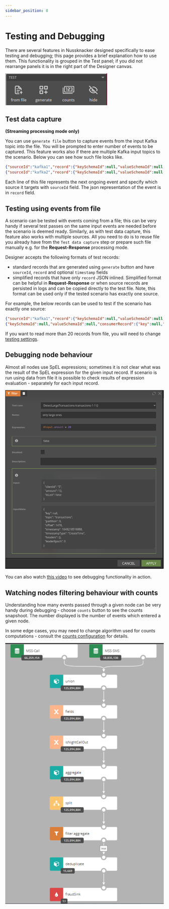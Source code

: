 ```yaml
---
sidebar_position: 8
---
```


# Testing and Debugging

There are several features in Nussknacker designed specifically to ease testing and debugging; this page provides a brief explanation how to use them. This functionality is grouped in the Test panel; if you did not rearrange panels it is in the right part of the Designer canvas. 

![alt_text](img/testPanel.png "Designer Test panel")


## Test data capture
**(Streaming processing mode only)**

You can use `generate file` button to capture events from the input Kafka topic into the file. You will be prompted to enter number of events to be captured. This feature works also if there are multiple Kafka input topics to the scenario.
Below you can see how such file looks like.
```json
{"sourceId":"kafka1","record":{"keySchemaId":null,"valueSchemaId":null,"consumerRecord":{"key":null,"value":{"clientId":"4","amount":30,"eventDate":1674548921},"topic":"transactions","partition":0,"offset":58209,"timestamp":1674548933921,"timestampType":"CreateTime","headers":{},"leaderEpoch":0}},"timestamp":1674548933921}
{"sourceId":"kafka2","record":{"keySchemaId":null,"valueSchemaId":null,"consumerRecord":{"key":null,"value":{"clientId":"4","amount":30,"eventDate":1674548921},"topic":"transactions","partition":0,"offset":58209,"timestamp":1674548933921,"timestampType":"CreateTime","headers":{},"leaderEpoch":0}},"timestamp":1674548933921}
```
Each line of this file represents the next ongoing event and specify which source it targets with `sourceId` field. The json representation of the event is in `record` field.

## Testing using events from file

A scenario can be tested with events coming from a file; this can be very handy if several test passes on the same input events are needed before the scenario is deemed ready. Similarly, as with test data capture, this feature also works with multiple sources.
All you need to do is to reuse file you already have from the `Test data capture` step or prepare such file manually e.g. for the **Request-Response** processing mode.

Designer accepts the following formats of test records:
- standard records that are generated using `generate` button and have `sourceId`, `record` and optional `timestamp` fields
- simplified records that have only `record` JSON inlined. Simplified format can be helpful in **Request-Response**
  or when source records are persisted in logs and can be copied directly to the test file. Note, this format can be
  used only if the tested scenario has exactly one source.

For example, the below records can be used to test if the scenario has exactly one source:
```json
{"sourceId":"kafka1","record":{"keySchemaId":null,"valueSchemaId":null,"consumerRecord":{"key":null,"value":{"clientId":"4","amount":30,"eventDate":1674548921},"topic":"transactions","partition":0,"offset":58209,"timestamp":1674548933921,"timestampType":"CreateTime","headers":{},"leaderEpoch":0}},"timestamp":1674548933921}
{"keySchemaId":null,"valueSchemaId":null,"consumerRecord":{"key":null,"value":{"clientId":"4","amount":30,"eventDate":1674548921},"topic":"transactions","partition":0,"offset":58209,"timestamp":1674548933921,"timestampType":"CreateTime","headers":{},"leaderEpoch":0}}
```

If you want to read more than 20 records from file, you will need to change [testing settings](../installation_configuration_guide/DesignerConfiguration.md#testing).


## Debugging node behaviour 

Almost all nodes use SpEL expressions; sometimes it is not clear what was the result of the SpEL expression for the given input record. If scenario is run using data from file it is possible to check results of expression evaluation - separately for each input record. 

![alt_text](img/nodeDebugging.png "Debugging a node") 

You can also watch [this video](/quickstart/flink#correcting-errors) to see debugging functionality in action.


## Watching nodes filtering behaviour with counts

Understanding how many events passed through a given node can be very handy during debugging - choose `counts` button to see the counts snapshoot. The number displayed is the number of events which entered a given node. 

In some edge cases, you may need to change algorithm used for counts computations - consult the [counts configuration](../installation_configuration_guide/DesignerConfiguration.md#counts) for details.

![alt_text](img/Counts.png "Watching nodes filtering behaviour")
